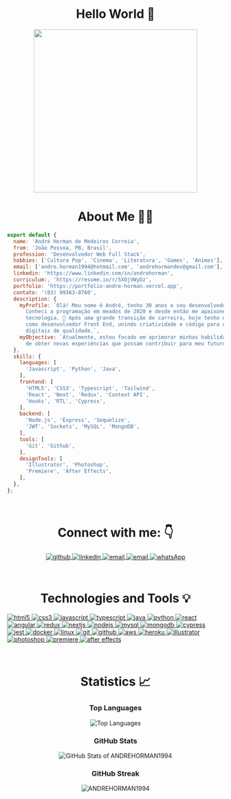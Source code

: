 <link rel="stylesheet" type="text/css" href="./style.css">

<h1 align="center">
  Hello World 👋
</h1>

<div align="center">
   <!-- <img height="350em" src="./.github/assets/cover_.png"/> -->
   <img height="380em" src="https://user-images.githubusercontent.com/70382532/138322189-2db8df52-9dcb-40a0-88a8-c365466bd33d.gif"/>
</div>

<h1 align="center">
  About Me 🧑‍💻
</h1>

```javascript
export default {
  name: 'André Horman de Medeiros Correia',
  from: 'João Pessoa, PB, Brasil',
  profession: 'Desenvolvedor Web Full Stack',
  hobbies: ['Cultura Pop', 'Cinema', 'Literatura', 'Games', 'Animes'],
  email: ['andre.horman1994@hotmail.com', 'andrehormandev@gmail.com'],
  linkedin: 'https://www.linkedin.com/in/andrehorman',
  curriculum:, 'https://resume.io/r/5XOjVWyDz',
  portfolio: 'https://portfolio-andre-horman.vercel.app',
  contato: '(83) 99363-8760',
  description: {
    myProfile: `Olá! Meu nome é André, tenho 30 anos e sou desenvolvedor Web Full Stack.
      Conheci a programação em meados de 2020 e desde então me apaixonei pela área de
      tecnologia. 💚 Após uma grande transição de carreira, hoje tenho o prazer de atuar
      como desenvolvedor Front End, unindo criatividade e código para criar experiências
      digitais de qualidade.`,
    myObjective: `Atualmente, estou focado em aprimorar minhas habilidades, com o objetivo
      de obter novas experiências que possam contribuir para meu futuro. 🚀`,
  },
  skills: {
    languages: [
      'Javascript', 'Python', 'Java',
    ],
    frontend: [
      'HTML5', 'CSS3', 'Typescript', 'Tailwind',
      'React', 'Next', 'Redux', 'Context API',
      'Hooks', 'RTL', 'Cypress',
    ],
    backend: [
      'Node.js', 'Express', 'Sequelize',
      'JWT', 'Sockets', 'MySQL', 'MongoDB',
    ],
    tools: [
      'Git', 'Github',
    ],
    designTools: [
      'Illustrator', 'Photoshop',
      'Premiere', 'After Effects',
    ],
  },
};
```

<br/>

<h1 align="center">
  Connect with me: 👇
</h1>

<section>
  <p
    align="center"
    class="connection-container"
  >
    <a
      href="https://github.com/ANDREHORMAN1994"
      target="_blank"
    >
      <img
        align="center"
        src="https://img.shields.io/badge/GitHub-100000?style=for-the-badge&logo=github&logoColor=white"
        alt="github"
      />
    </a>
    <a
      href="https://www.linkedin.com/in/andrehorman/" target="_blank"
    >
      <img
        align="center"
        src="https://img.shields.io/badge/LinkedIn-0077B5?style=for-the-badge&logo=linkedin&logoColor=white"
        alt="linkedin"
      />
    </a>
    <a
      href="mailto:andrehormandev@gmail.com"
      target="_blank"
    >
      <img
        align="center"
        src="https://img.shields.io/badge/Gmail-D14836?style=for-the-badge&logo=gmail&logoColor=white"
        alt="email"
      />
    </a>
    <a
      href="mailto:andre.horman1994@hotmail.com"
      target="_blank"
    >
      <img
        align="center"
        src="https://img.shields.io/badge/Outlook-0078D4?style=for-the-badge&logo=microsoft-outlook&logoColor=white"
        alt="email"
      />
    </a>
    <a
      href="https://wa.me/83993638760"
      target="_blank"
    >
      <img
        align="center"
        src="https://img.shields.io/badge/WhatsApp-25D366?style=for-the-badge&logo=whatsapp&logoColor=white"
        alt="whatsApp"
      />
    </a>
  </p>
</section>
<br/>

<h1 align="center">
  Technologies and Tools 💡
</h1>

<section align="center">
  <div class="technologies-container">
    <p align="left">
      <a href="https://www.w3.org/html/" target="_blank">
        <img
           src="https://img.shields.io/badge/HTML5-E34F26?style=for-the-badge&logo=html5&logoColor=white"
           alt="html5"
         />
      </a>
      <a href="https://www.w3schools.com/css/" target="_blank">
        <img
           src="https://img.shields.io/badge/CSS3-1572B6?style=for-the-badge&logo=css3&logoColor=white"
           alt="css3"
         />
      </a>
      <a href="https://developer.mozilla.org/en-US/docs/Web/JavaScript" target="_blank">
        <img
           src="https://img.shields.io/badge/JavaScript-323330?style=for-the-badge&logo=javascript&logoColor=F7DF1E"
           alt="javascript"
         />
      </a>
      <a href="https://www.typescriptlang.org/" target="_blank">
        <img
           src="https://img.shields.io/badge/TypeScript-007ACC?style=for-the-badge&logo=typescript&logoColor=white"
           alt="typescript"
         />
      </a>
      <a href="https://www.java.com/en/download/help/whatis_java.html" target="_blank">
        <img
           src="https://img.shields.io/badge/Java-000?style=for-the-badge&logo=java"
           alt="java"
         />
      </a>
      <a href="https://www.python.org/" target="_blank">
        <img
           src="https://img.shields.io/badge/Python-FFD43B?style=for-the-badge&logo=python&logoColor=blue"
           alt="python"
         />
      </a>
      </a>
      <a href="https://reactjs.org/" target="_blank">
        <img
           src="https://img.shields.io/badge/React-20232A?style=for-the-badge&logo=react&logoColor=61DAFB"
           alt="react"
         />
      </a>
      <a href="https://angular.io/" target="_blank">
        <img
           src="https://img.shields.io/badge/Angular-DD0031?style=for-the-badge&logo=angular&logoColor=white"
           alt="angular"
         />
      </a>
      <a href="https://redux.js.org" target="_blank">
        <img
           src="https://img.shields.io/badge/Redux-593D88?style=for-the-badge&logo=redux&logoColor=white"
           alt="redux"
         />
      </a>
      <a href="https://nextjs.org/" target="_blank">
        <img
           src="https://img.shields.io/badge/next.js-000000?style=for-the-badge&logo=nextdotjs&logoColor=white"
           alt="nextjs"
         />
      </a>
      <a href="https://nodejs.org" target="_blank">
        <img
           src="https://img.shields.io/badge/Node.js-339933?style=for-the-badge&logo=nodedotjs&logoColor=white"
           alt="nodejs"
         />
      </a>
      <a href="https://www.mysql.com/" target="_blank">
        <img
           src="https://img.shields.io/badge/MySQL-005C84?style=for-the-badge&logo=mysql&logoColor=white"
           alt="mysql"
         />
      </a>
      <a href="https://www.mongodb.com/docs/" target="_blank">
        <img
           src="https://img.shields.io/badge/MongoDB-4EA94B?style=for-the-badge&logo=mongodb&logoColor=white"
           alt="mongodb"
         />
      </a>
      <a href="https://www.cypress.io" target="_blank">
        <img
           src="https://img.shields.io/badge/Cypress-17202C?style=for-the-badge&logo=cypress&logoColor=white"
           alt="cypress"
         />
      </a>
      <a href="https://jestjs.io" target="_blank">
        <img
           src="https://img.shields.io/badge/Jest-C21325?style=for-the-badge&logo=jest&logoColor=white"
           alt="jest"
         />
      </a>
      <a href="https://www.docker.com/" target="_blank">
        <img
           src="https://img.shields.io/badge/Docker-2CA5E0?style=for-the-badge&logo=docker&logoColor=white"
           alt="docker"
         />
      </a>
      <a href="https://www.linux.org/" target="_blank">
        <img
           src="https://img.shields.io/badge/Linux-FCC624?style=for-the-badge&logo=linux&logoColor=black"
           alt="linux"
         />
      </a>
      <a href="https://git-scm.com/" target="_blank">
        <img
           src="https://img.shields.io/badge/GIT-E44C30?style=for-the-badge&logo=git&logoColor=white"
           alt="git"
         />
      </a>
      <a href="https://github.com/ANDREHORMAN1994" target="_blank">
        <img
           src="https://img.shields.io/badge/GitHub-100000?style=for-the-badge&logo=github&logoColor=white"
           alt="github"
         />
      </a>
      <a href="https://docs.aws.amazon.com/" target="_blank">
        <img
           src="https://img.shields.io/badge/Amazon_AWS-FF9900?style=for-the-badge&logo=amazonaws&logoColor=white"
           alt="aws"
         />
      </a>
      <a href="https://heroku.com" target="_blank">
        <img
            src="https://img.shields.io/badge/Heroku-430098?style=for-the-badge&logo=heroku&logoColor=white"
            alt="heroku"
         />
      </a>
      <a href="https://www.adobe.com/in/products/illustrator.html" target="_blank">
        <img
            src="https://img.shields.io/badge/Adobe%20Illustrator-FF9A00?style=for-the-badge&logo=adobe%20illustrator&logoColor=white"
            alt="illustrator"
         />
      </a>
      <a href="https://www.photoshop.com/en" target="_blank">
        <img
            src="https://img.shields.io/badge/Adobe%20Photoshop-31A8FF?style=for-the-badge&logo=Adobe%20Photoshop&logoColor=black"
            alt="photoshop"
         />
      </a>
      <a href="https://www.adobe.com/products/premiere.html" target="_blank">
        <img
            src="https://img.shields.io/badge/Adobe%20Premiere%20Pro-9999FF?style=for-the-badge&logo=Adobe%20Premiere%20Pro&logoColor=white"
            alt="premiere"
         />
      </a>
      <a href="https://www.adobe.com/products/aftereffects.html" target="_blank">
        <img
            src="https://img.shields.io/badge/Adobe%20after%20affects-CF96FD?style=for-the-badge&logo=Adobe%20after%20effects&logoColor=393665"
            alt="after effects"
         />
      </a>
    </p>
  </div>
</section>
<br/>

<h1 align="center">
  Statistics 📈
</h1>

<div align="center">
  <h3>Top Languages</h3>
  <img src="https://github-readme-stats.vercel.app/api/top-langs/?username=ANDREHORMAN1994&theme=tokyonight&layout=compact" alt="Top Languages">
  
  <h3>GitHub Stats</h3>
  <img src="https://github-readme-stats.vercel.app/api?username=ANDREHORMAN1994&show_icons=true&theme=tokyonight" alt="GitHub Stats of ANDREHORMAN1994">
  
  <h3>GitHub Streak</h3>
  <img
    src="https://github-readme-streak-stats.herokuapp.com/?user=ANDREHORMAN1994&theme=tokyonight"
    alt="ANDREHORMAN1994"
  >
</div>

<!---
site de logos: https://github.com/alexandresanlim/Badges4-README.md-Profile
-->
